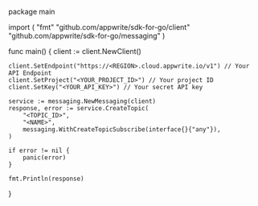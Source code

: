 package main

import (
    "fmt"
    "github.com/appwrite/sdk-for-go/client"
    "github.com/appwrite/sdk-for-go/messaging"
)

func main() {
    client := client.NewClient()

    client.SetEndpoint("https://<REGION>.cloud.appwrite.io/v1") // Your API Endpoint
    client.SetProject("<YOUR_PROJECT_ID>") // Your project ID
    client.SetKey("<YOUR_API_KEY>") // Your secret API key

    service := messaging.NewMessaging(client)
    response, error := service.CreateTopic(
        "<TOPIC_ID>",
        "<NAME>",
        messaging.WithCreateTopicSubscribe(interface{}{"any"}),
    )

    if error != nil {
        panic(error)
    }

    fmt.Println(response)
}
